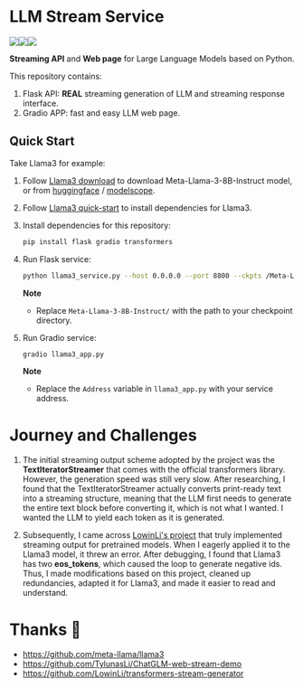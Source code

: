 # LLM Stream Service

![](https://img.shields.io/badge/license-MIT-blue)[![](https://img.shields.io/badge/Engilsh-0000FF)](README.md)[![](https://img.shields.io/badge/中文-FF0000)](README_zh.md)

**Streaming API** and **Web page** for Large Language Models based on Python.

This repository contains:
1. Flask API: **REAL** streaming generation of LLM and streaming response interface.
2. Gradio APP: fast and easy LLM web page.

## Quick Start

Take Llama3 for example: 

1. Follow [Llama3 download](https://github.com/meta-llama/llama3?tab=readme-ov-file#download) to download Meta-Llama-3-8B-Instruct model, or from [huggingface](https://huggingface.co/meta-llama/Meta-Llama-3-8B-Instruct) / [modelscope](https://modelscope.cn/models/LLM-Research/Meta-Llama-3-8B-Instruct/summary).
2. Follow [Llama3 quick-start](https://github.com/meta-llama/llama3?tab=readme-ov-file#quick-start) to install dependencies for Llama3.
3. Install dependencies for this repository:

    ```bash
    pip install flask gradio transformers
    ```


4. Run Flask service:

   ```bash
   python llama3_service.py --host 0.0.0.0 --port 8800 --ckpts /Meta-Llama-3-8B-Instruct
   ```

   **Note**
   - Replace  `Meta-Llama-3-8B-Instruct/` with the path to your checkpoint directory.

5. Run Gradio service:

   ```bash
   gradio llama3_app.py
   ```

   **Note**

   - Replace the `Address` variable in `llama3_app.py` with your service address.

# Journey and Challenges

1. The initial streaming output scheme adopted by the project was the **TextIteratorStreamer** that comes with the official transformers library. However, the generation speed was still very slow. After researching, I found that the TextIteratorStreamer actually converts print-ready text into a streaming structure, meaning that the LLM first needs to generate the entire text block before converting it, which is not what I wanted. I wanted the LLM to yield each token as it is generated.

2. Subsequently, I came across [LowinLi's project](https://github.com/LowinLi/transformers-stream-generator) that truly implemented streaming output for pretrained models. When I eagerly applied it to the Llama3 model, it threw an error. After debugging, I found that Llama3 has two **eos_tokens**, which caused the loop to generate negative ids. Thus, I made modifications based on this project, cleaned up redundancies, adapted it for Llama3, and made it easier to read and understand.

# Thanks 🙇

- https://github.com/meta-llama/llama3
- https://github.com/TylunasLi/ChatGLM-web-stream-demo
- https://github.com/LowinLi/transformers-stream-generator


